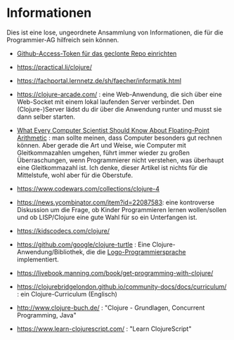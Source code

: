 # Informationen

Dies ist eine lose, ungeordnete Ansammlung von Informationen, die für die
Programmier-AG hilfreich sein können.

* [Github-Access-Token für das geclonte Repo einrichten](https://levelup.gitconnected.com/fix-password-authentication-github-3395e579ce74)

* https://practical.li/clojure/

* https://fachportal.lernnetz.de/sh/faecher/informatik.html

* https://clojure-arcade.com/ : eine Web-Anwendung, die sich über eine
  Web-Socket mit einem lokal laufenden Server verbindet. Den (Clojure-)Server
  lädst du dir über die Anwendung runter und musst sie dann selber starten.

* [What Every Computer Scientist Should Know About Floating-Point
  Arithmetic](https://docs.oracle.com/cd/E19957-01/806-3568/ncg_goldberg.html) :
  man sollte meinen, dass Computer besonders gut rechnen können. Aber gerade die
  Art und Weise, wie Computer mit Gleitkommazahlen umgehen, führt immer wieder
  zu großen Überraschungen, wenn Programmierer nicht verstehen, was überhaupt
  eine Gleitkommazahl ist. Ich denke, dieser Artikel ist nichts für die
  Mittelstufe, wohl aber für die Oberstufe.

* https://www.codewars.com/collections/clojure-4

* https://news.ycombinator.com/item?id=22087583: eine kontroverse Diskussion um
  die Frage, ob Kinder Programmieren lernen wollen/sollen und ob LISP/Clojure
  eine gute Wahl für so ein Unterfangen ist.

* https://kidscodecs.com/clojure/

* https://github.com/google/clojure-turtle : Eine Clojure-Anwendung/Bibliothek,
  die die
  [Logo-Programmiersprache](https://de.wikipedia.org/wiki/Logo_(Programmiersprache))
  implementiert.

* https://livebook.manning.com/book/get-programming-with-clojure/

* https://clojurebridgelondon.github.io/community-docs/docs/curriculum/ : ein
  Clojure-Curriculum (Englisch)

* http://www.clojure-buch.de/ : "Clojure - Grundlagen, Concurrent Programming, Java"

* https://www.learn-clojurescript.com/ : "Learn ClojureScript"
